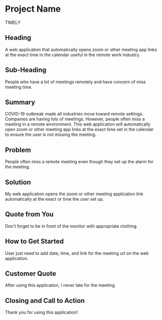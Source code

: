 # Project Name #
TIMELY

## Heading ##
  A web application that automatically opens zoom or other meeting app links at the exact time in the calendar useful in the remote work industry.
## Sub-Heading ##
  People who have a lot of meetings remotely and have concern of miss meeting time.
## Summary ##
  COVID-19 outbreak made all industries move toward remote settings. Companies are having lots of meetings. However, people often miss a meeting in a remote environment. This web application will automatically open zoom or other meeting app links at the exact time set in the calendar to ensure the user is not missing the meeting.
## Problem ##
  People often miss a remote meeting even though they set up the alarm for the meeting.
## Solution ##
  My web application opens the zoom or other meeting application link automatically at the exact or time the user set up.
## Quote from You ##
  Don't forget to be in front of the monitor with appropriate clothing.
## How to Get Started ##
  User just need to add date, time, and link for the meeting url on the web application.
## Customer Quote ##
  After using this application, I never late for the meeting.
## Closing and Call to Action ##
  Thank you for using this application!